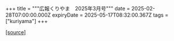 +++
title = """広報くりやま　2025年3月号"""
date = 2025-02-28T07:00:00.000Z
expiryDate = 2025-05-17T08:32:00.367Z
tags = ["kuriyama"]
+++


[[source]](https://www.town.kuriyama.hokkaido.jp/site/koho/30437.html)
